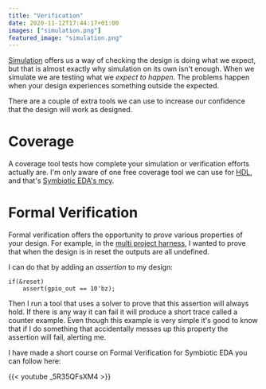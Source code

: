 ```yaml
---
title: "Verification"
date: 2020-11-12T17:44:17+01:00
images: ["simulation.png"]
featured_image: "simulation.png"
---
```


[Simulation](/terminology/simulation) offers us a way of checking the design is doing what we expect, but that is almost exactly why simulation on its own isn't enough.
When we simulate we are testing what we _expect to happen_. The problems happen when your design experiences something outside the expected.

There are a couple of extra tools we can use to increase our confidence that the design will work as designed.

# Coverage

A coverage tool tests how complete your simulation or verification efforts actually are.
I'm only aware of one free coverage tool we can use for [HDL](/terminology/hdl), and that's [Symbiotic EDA's mcy](https://mcy.readthedocs.io/en/latest/tutorial.html).

# Formal Verification

Formal verification offers the opportunity to _prove_ various properties of your design. For example, in the [multi project harness](/post/multi-project-harness), I wanted to 
prove that when the design is in reset the outputs are all undefined.

I can do that by adding an _assertion_ to my design:

    if(&reset)
        assert(gpio_out == 10'bz);

Then I run a tool that uses a solver to prove that this assertion will always hold. If there is any way it can fail it will produce a short trace called a counter example. 
Even though this example is very simple it's good to know that if I do something that accidentally messes up this property the assertion will fail, alerting me.

I have made a short course on Formal Verification for Symbiotic EDA you can follow here:

{{< youtube _5R35QFsXM4 >}}

